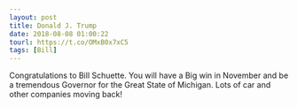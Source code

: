 ```yaml
---
layout: post
title: Donald J. Trump
date: 2018-08-08 01:00:22
tourl: https://t.co/OMxB0x7xC5
tags: [Bill]
---
```

Congratulations to Bill Schuette. You will have a Big win in November and be a tremendous Governor for the Great State of Michigan. Lots of car and other companies moving back!